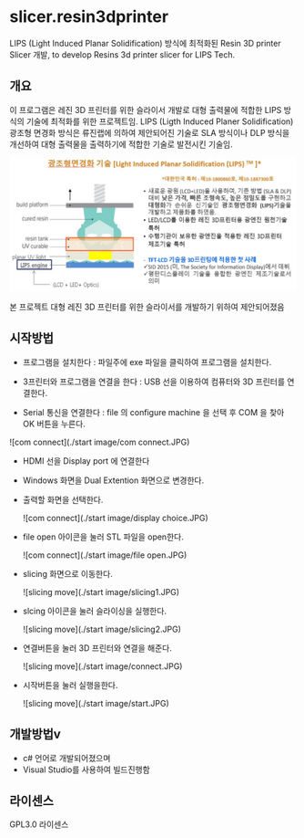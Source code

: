 # slicer.resin3dprinter
LIPS (Light Induced Planar Solidification) 방식에 최적화된 Resin 3D printer Slicer 개발, to develop Resins 3d printer slicer for LIPS Tech.

## 개요
이 프로그램은 레진 3D 프린터를 위한 슬라이서 개발로 대형 출력물에 적합한 LIPS 방식의 기술에 최적화를 위한 프로젝트임.
LIPS (Ligth Induced Planer Solidification) 광조형 면경화 방식은 류진랩에 의하여 제안되어진 기술로 SLA 방식이나 DLP 방식을 개선하여 대형 출력물을
출력하기에 적합한 기술로 발전시킨 기술임.

 ![LIPS technology](./LIPS.JPG)


본 프로젝트  대형 레진 3D 프린터를 위한 슬라이서를 개발하기 위하여 제안되어졌음

## 시작방법
- 프로그램을 설치한다 : 파일주에 exe 파일을 클릭하여 프로그램을 설치한다.

- 3프린터와 프로그램을 연결을 한다 : USB 선을 이용하여 컴퓨터와 3D 프린터를 연결한다.

- Serial 통신을 연결한다 : file 의 configure machine 을 선택 후 COM 을 찾아 OK 버튼을 누른다.

 ![com connect](./start image/com connect.JPG)
   
- HDMI 선을 Display port 에 연결한다 
- Windows 화면을 Dual Extention 화면으로 변경한다.
- 출력할 화면을 선택한다.

   ![com connect](./start image/display choice.JPG)
   
- file open 아이콘을 눌러 STL 파일을 open한다.

   ![com connect](./start image/file open.JPG)
   
- slicing 화면으로 이동한다.

   ![slicing move](./start image/slicing1.JPG)
   
- slcing 아이콘을 눌러 슬라이싱을 실행한다.

   ![slicing move](./start image/slicing2.JPG)
   
- 연결버튼을 눌러 3D 프린터와 연결을 해준다.

   ![slicing move](./start image/connect.JPG)
   
- 시작버튼을 눌러 실행을한다.

   ![slicing move](./start image/start.JPG) 


## 개발방법v

- c# 언어로 개발되어졌으며
- Visual Studio를 사용하여 빌드진행함

## 라이센스

GPL3.0  라이센스
